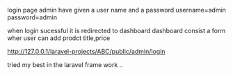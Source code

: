 login page
admin have given a user name and a password
username=admin
password=admin

when login sucessful it is redirected to dashboard 
dashboard consist a form wher user can add prodct title,price

http://127.0.0.1/laravel-projects/ABC/public/admin/login


tried my best in the laravel frame work ..
